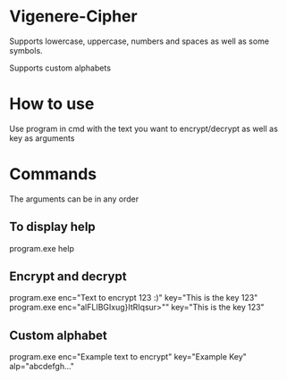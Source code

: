 # Vigenere-Cipher

Supports lowercase, uppercase, numbers and spaces as well as some symbols.

Supports custom alphabets

# How to use

Use program in cmd with the text you want to encrypt/decrypt as well as key as arguments


# Commands

The arguments can be in any order

## To display help
program.exe help

## Encrypt and decrypt
program.exe enc="Text to encrypt 123 :)" key="This is the key 123"
program.exe enc="alFLIBGIxug}ItRIqsur>"" key="This is the key 123"

## Custom alphabet
program.exe enc="Example text to encrypt" key="Example Key" alp="abcdefgh..."
